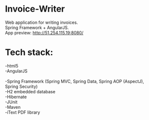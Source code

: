 # Invoice-Writer

Web application for writing invoices. <br />
Spring Framework + AngularJS. <br />
App preview: http://51.254.115.19:8080/

# Tech stack: <br />
-html5 <br />
-AngularJS <br />
<br />
-Spring Framework (Spring MVC, Spring Data, Spring AOP (AspectJ), Spring Security) <br />
-H2 embedded database <br />
-Hibernate <br />
-JUnit <br />
-Maven <br />
-iText PDF library 